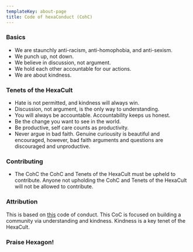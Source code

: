 ```yaml
---
templateKey: about-page
title: Code of hexaConduct (CohC)
---
```

### Basics
- We are staunchly anti-racism, anti-homophobia, and anti-sexism.
- We punch up, not down.
- We believe in discussion, not argument.
- We hold each other accountable for our actions.
- We are about kindness.

### Tenets of the HexaCult
- Hate is not permitted, and kindness will always win.
- Discussion, not argument, is the only way to understanding.
- You will always be accountable. Accountability keeps us honest.
- Be the change you want to see in the world.
- Be productive, self care counts as productivity.
- Never argue in bad faith. Genuine curiousity is beautiful and encouraged, however, bad faith arguments and questions are discouraged and unproductive.

### Contributing
- The CohC the CohC and Tenets of the HexaCult must be upheld to contribute. Anyone not upholding the CohC and Tenets of the HexaCult will not be allowed to contribute. 

### Attribution
This is based on [this](http://www.adam-koebel.com/alignment) code of conduct. This CoC is focused on building a community via understanding and kindness. Kindness is a key tenet of the HexaCult. 

### Praise Hexagon!
